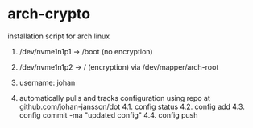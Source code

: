 # arch-crypto

installation script for arch linux

1. /dev/nvme1n1p1 -> /boot (no encryption)
2. /dev/nvme1n1p2 -> /     (encryption) via /dev/mapper/arch-root
3. username: johan

4. automatically pulls and tracks configuration using repo at github.com/johan-jansson/dot
4.1. config status
4.2. config add <file>
4.3. config commit -ma "updated config"
4.4. config push
